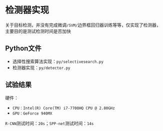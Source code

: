 
# 检测器实现

关于目标检测，并没有完成微调`/SVM/`边界框回归器训练等等，仅实现了检测器，主要目的是测试检测时间是否加快

## Python文件

* 选择性搜索算法实现：`py/selectivesearch.py`
* 检测器实现：`py/detector.py`

## 试验结果

硬件：

* `CPU：Intel(R) Core(TM) i7-7700HQ CPU @ 2.80GHz`
* `GPU：GeForce 940MX`

`R-CNN`测试时间：`20s`；`SPP-net`测试时间：`14s`